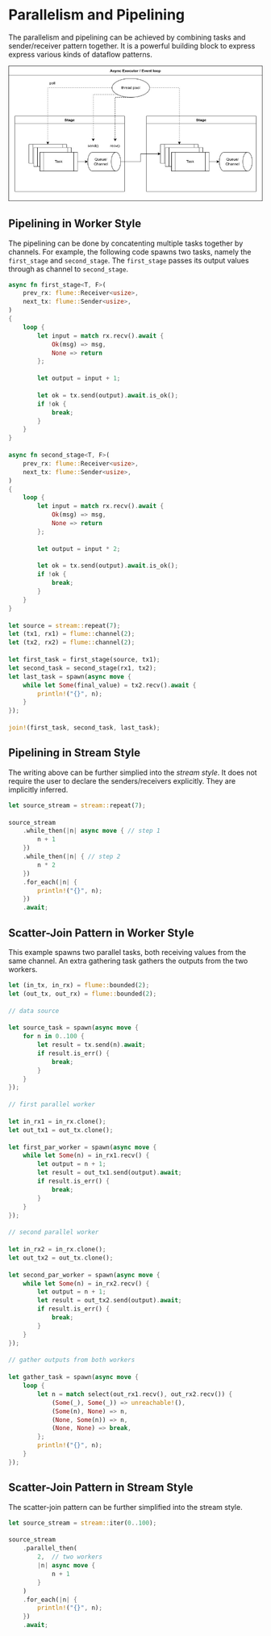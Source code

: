# Parallelism and Pipelining

The parallelism and pipelining can be achieved by combining tasks and
sender/receiver pattern together. It is a powerful building block to
express express various kinds of dataflow patterns.

![](figures/architecture.jpg)


## Pipelining in Worker Style

The pipelining can be done by concatenting multiple tasks together by
channels. For example, the following code spawns two tasks, namely the
`first_stage` and `second_stage`. The `first_stage` passes its output
values through as channel to `second_stage`.

```rust
async fn first_stage<T, F>(
    prev_rx: flume::Receiver<usize>,
    next_tx: flume::Sender<usize>,
)
{
    loop {
        let input = match rx.recv().await {
            Ok(msg) => msg,
            None => return
        };
        
        let output = input + 1;
        
        let ok = tx.send(output).await.is_ok();
        if !ok {
            break;
        }
    }
}

async fn second_stage<T, F>(
    prev_rx: flume::Receiver<usize>,
    next_tx: flume::Sender<usize>,
)
{
    loop {
        let input = match rx.recv().await {
            Ok(msg) => msg,
            None => return
        };
        
        let output = input * 2;
        
        let ok = tx.send(output).await.is_ok();
        if !ok {
            break;
        }
    }
}

let source = stream::repeat(7);
let (tx1, rx1) = flume::channel(2);
let (tx2, rx2) = flume::channel(2);

let first_task = first_stage(source, tx1);
let second_task = second_stage(rx1, tx2);
let last_task = spawn(async move {
    while let Some(final_value) = tx2.recv().await {
        println!("{}", n);
    }
});

join!(first_task, second_task, last_task);
```


## Pipelining in Stream Style

The writing above can be further simplied into the _stream style_. It
does not require the user to declare the senders/receivers
explicitly. They are implicitly inferred.

```rust
let source_stream = stream::repeat(7);

source_stream
    .while_then(|n| async move { // step 1
        n + 1
    })
    .while_then(|n| { // step 2
        n * 2
    })
    .for_each(|n| {
        println!("{}", n);
    })
    .await;
```

## Scatter-Join Pattern in Worker Style

This example spawns two parallel tasks, both receiving values from the
same channel. An extra gathering task gathers the outputs from the two workers.

```rust
let (in_tx, in_rx) = flume::bounded(2);
let (out_tx, out_rx) = flume::bounded(2);

// data source

let source_task = spawn(async move {
    for n in 0..100 {
        let result = tx.send(n).await;
        if result.is_err() {
            break;
        }
    }
});

// first parallel worker

let in_rx1 = in_rx.clone();
let out_tx1 = out_tx.clone();

let first_par_worker = spawn(async move {
    while let Some(n) = in_rx1.recv() {
        let output = n + 1;
        let result = out_tx1.send(output).await;
        if result.is_err() {
            break;
        }
    }
});

// second parallel worker

let in_rx2 = in_rx.clone();
let out_tx2 = out_tx.clone();

let second_par_worker = spawn(async move {
    while let Some(n) = in_rx2.recv() {
        let output = n + 1;
        let result = out_tx2.send(output).await;
        if result.is_err() {
            break;
        }
    }
});

// gather outputs from both workers

let gather_task = spawn(async move {
    loop {
        let n = match select(out_rx1.recv(), out_rx2.recv()) {
            (Some(_), Some(_)) => unreachable!(),
            (Some(n), None) => n,
            (None, Some(n)) => n,
            (None, None) => break,
        };
        println!("{}", n);
    }
});

```

## Scatter-Join Pattern in Stream Style

The scatter-join pattern can be further simplified into the stream
style.

```rust
let source_stream = stream::iter(0..100);

source_stream
    .parallel_then(
        2,  // two workers
        |n| async move {
            n + 1
        }
    )
    .for_each(|n| {
        println!("{}", n);
    })
    .await;
```
